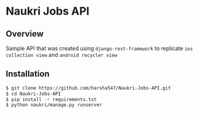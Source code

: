 # Naukri Jobs API

## Overview

Sample API that was created using `django-rest-framework` to replicate `ios collection view` and `android recycler view`

## Installation

```bash
$ git clone https://github.com/harsha547/Naukri-Jobs-API.git
$ cd Naukri-Jobs-API
$ pip install -r requirements.txt
$ python naukri/manage.py runserver
```